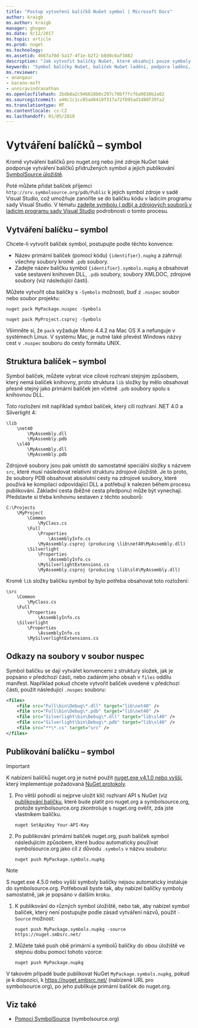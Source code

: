```yaml
---
title: "Postup vytvoření balíčků NuGet symbol | Microsoft Docs"
author: kraigb
ms.author: kraigb
manager: ghogen
ms.date: 9/12/2017
ms.topic: article
ms.prod: nuget
ms.technology: 
ms.assetid: 4667a70d-5a17-4f1e-b2f2-b8d0c6af3882
description: "Jak vytvořit balíčky NuGet, které obsahují pouze symboly pro podporu ladění dalších balíčcích NuGet v sadě Visual Studio."
keywords: "Symbol balíčky NuGet, balíček NuGet ladění, podpora ladění, balíček symboly, konvence symbol balíček NuGet"
ms.reviewer:
- anangaur
- karann-msft
- unniravindranathan
ms.openlocfilehash: 2bdb8a2c946618b0c297c70bf7fcf6a9038b2a02
ms.sourcegitcommit: a40c1c1cc05a46410f317a72f695ad1d80f39fa2
ms.translationtype: MT
ms.contentlocale: cs-CZ
ms.lasthandoff: 01/05/2018
---
```

# <a name="creating-symbol-packages"></a>Vytváření balíčků – symbol

Kromě vytváření balíčků pro nuget.org nebo jiné zdroje NuGet také podporuje vytváření balíčků přidružených symbol a jejich publikování [SymbolSource úložiště](http://www.symbolsource.org/Public).

Poté můžete přidat balíček příjemci `http://srv.symbolsource.org/pdb/Public` k jejich symbol zdroje v sadě Visual Studio, což umožňuje zanoříte se do balíčku kódu v ladicím programu sady Visual Studio. V tématu [zadejte symbolu (.pdb) a zdrojových souborů v ladicím programu sady Visual Studio](/visualstudio/debugger/specify-symbol-dot-pdb-and-source-files-in-the-visual-studio-debugger) podrobnosti o tomto procesu.


## <a name="creating-a-symbol-package"></a>Vytváření balíčku – symbol

Chcete-li vytvořit balíček symbol, postupujte podle těchto konvence:

- Název primární balíček (pomocí kódu) `{identifier}.nupkg` a zahrnují všechny soubory kromě `.pdb` soubory.
- Zadejte název balíčku symbol `{identifier}.symbols.nupkg` a obsahovat vaše sestavení knihoven DLL, `.pdb` soubory, soubory XMLDOC, zdrojové soubory (viz následující části).

Můžete vytvořit oba balíčky s `-Symbols` možnosti, buď z `.nuspec` soubor nebo soubor projektu:

```
nuget pack MyPackage.nuspec -Symbols

nuget pack MyProject.csproj -Symbols
```

Všimněte si, že `pack` vyžaduje Mono 4.4.2 na Mac OS X a nefunguje v systémech Linux. V systému Mac, je nutné také převést Windows názvy cest v `.nuspec` souboru do cesty formátu UNIX.

## <a name="symbol-package-structure"></a>Struktura balíček – symbol

Symbol balíček, můžete vybrat více cílové rozhraní stejným způsobem, který nemá balíček knihovny, proto struktura `lib` složky by mělo obsahovat přesně stejný jako primární balíček jen včetně `.pdb` soubory spolu s knihovnou DLL.

Toto rozložení mít například symbol balíček, který cílí rozhraní .NET 4.0 a Silverlight 4:

    \lib
        \net40
            \MyAssembly.dll
            \MyAssembly.pdb
        \sl40
            \MyAssembly.dll
            \MyAssembly.pdb

Zdrojové soubory jsou pak umístit do samostatné speciální složky s názvem `src`, které musí následovat relativní strukturu zdrojové úložiště. Je to proto, že soubory PDB obsahovat absolutní cesty na zdrojové soubory, které používá ke kompilaci odpovídající DLL a potřebují k nalezen během procesu publikování. Základní cesta (běžné cesta předponu) může být vynechají. Představte si třeba knihovnu sestaven z těchto souborů:

    C:\Projects
        \MyProject
            \Common
                \MyClass.cs
            \Full
                \Properties
                    \AssemblyInfo.cs
                \MyAssembly.csproj (producing \lib\net40\MyAssembly.dll)
            \Silverlight
                \Properties
                    \AssemblyInfo.cs
                \MySilverlightExtensions.cs
                \MyAssembly.csproj (producing \lib\sl4\MyAssembly.dll)

Kromě `lib` složky balíčku symbol by bylo potřeba obsahovat toto rozložení:

    \src
        \Common
            \MyClass.cs
        \Full
            \Properties
                \AssemblyInfo.cs
        \Silverlight
            \Properties
                \AssemblyInfo.cs
            \MySilverlightExtensions.cs

## <a name="referring-to-files-in-the-nuspec"></a>Odkazy na soubory v soubor nuspec

Symbol balíčku se dají vytvářet konvencemi z struktury složek, jak je popsáno v předchozí části, nebo zadáním jeho obsah v `files` oddílu manifest. Například pokud chcete vytvořit balíček uvedené v předchozí části, použít následující `.nuspec` souboru:

```xml
<files>
    <file src="Full\bin\Debug\*.dll" target="lib\net40" />
    <file src="Full\bin\Debug\*.pdb" target="lib\net40" />
    <file src="Silverlight\bin\Debug\*.dll" target="lib\sl40" />
    <file src="Silverlight\bin\Debug\*.pdb" target="lib\sl40" />
    <file src="**\*.cs" target="src" />
</files>
```

## <a name="publishing-a-symbol-package"></a>Publikování balíčku – symbol

> [!Important]
> K nabízení balíčků nuget.org je nutné použít [nuget.exe v4.1.0 nebo vyšší](https://www.nuget.org/downloads), který implementuje požadovaná [NuGet protokoly](../api/nuget-protocols.md).

1. Pro větší pohodlí si nejprve uložit klíč rozhraní API s NuGet (viz [publikování balíčku](../create-packages/publish-a-package.md), které bude platit pro nuget.org a symbolsource.org, protože symbolsource.org zkontroluje s nuget.org ověřit, zda jste vlastníkem balíčku.

    ```
    nuget SetApiKey Your-API-Key
    ```

1. Po publikování primární balíček nuget.org, push balíček symbol následujícím způsobem, které budou automaticky používat symbolsource.org jako cíl z důvodu `.symbols` v názvu souboru:

    ```
    nuget push MyPackage.symbols.nupkg
    ```
> [!Note]
> S nuget.exe 4.5.0 nebo vyšší symboly balíčky nejsou automaticky instaluje do symbolsource.org. Potřebovali byste tak, aby nabízel balíčky symboly samostatně, jak je popsáno v dalším kroku.

1. K publikování do různých symbol úložiště, nebo tak, aby nabízel symbol balíček, který není postupujte podle zásad vytváření názvů, použít `-Source` možnost:

    ```
    nuget push MyPackage.symbols.nupkg -source https://nuget.smbsrc.net/
    ```

1. Můžete také push obě primární a symbolů balíčky do obou úložiště ve stejnou dobu pomocí tohoto vzorce:

    ```
    nuget push MyPackage.nupkg
    ```

V takovém případě bude publikovat NuGet `MyPackage.symbols.nupkg`, pokud je k dispozici, k https://nuget.smbsrc.net/ (nabízené URL pro symbolsource.org), po jeho publikuje primární balíček do nuget.org.

## <a name="see-also"></a>Viz také

 - <a href="https://www.symbolsource.org/Public/Wiki/Using" target="_blank">Pomocí SymbolSource</a> (symbolsource.org)
